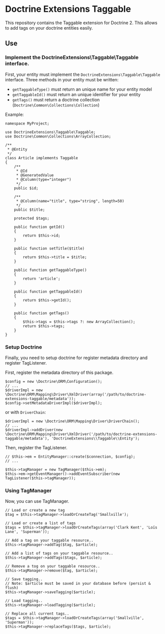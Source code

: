 # Doctrine Extensions Taggable

This repository contains the Taggable extension for Doctrine 2. This allows to add
tags on your doctrine entities easily.


## Use


### Implement the DoctrineExtensions\Taggable\Taggable interface.

First, your entity must implement the `DoctrineExtensions\Taggable\Taggable` interface.
Three methods in your entity must be written:

 * `getTaggableType()` must return an unique name for your entity model
 * `getTaggableId()` must return an unique identifier for your entity
 * `getTags()` must return a doctrine collection (`Doctrine\Common\Collections\Collection`)


Example:

    namespace MyProject;

    use DoctrineExtensions\Taggable\Taggable;
    use Doctrine\Common\Collections\ArrayCollection;

    /**
     * @Entity
     */
    class Article implements Taggable
    {
        /**
         * @Id
         * @GeneratedValue
         * @Column(type="integer")
         */
        public $id;

        /**
         * @Column(name="title", type="string", length=50)
         */
        public $title;

        protected $tags;

        public function getId()
        {
            return $this->id;
        }

        public function setTitle($title)
        {
            return $this->title = $title;
        }

        public function getTaggableType()
        {
            return 'article';
        }

        public function getTaggableId()
        {
            return $this->getId();
        }

        public function getTags()
        {
            $this->tags = $this->tags ?: new ArrayCollection();
            return $this->tags;
        }
    }


### Setup Doctrine

Finally, you need to setup doctrine for register metadata directory and register TagListener.


First, register the metadata directory of this package.

    $config = new \Doctrine\ORM\Configuration();
    // ...
    $driverImpl = new \Doctrine\ORM\Mapping\Driver\XmlDriver(array('/path/to/doctrine-extensions-taggable/metadata'));
    $config->setMetadataDriverImpl($driverImpl);

or with `DriverChain`:

    $driverImpl = new \Doctrine\ORM\Mapping\Driver\DriverChain();
    // ...
    $driverImpl->addDriver(new \Doctrine\ORM\Mapping\Driver\XmlDriver('/path/to/doctrine-extensions-taggable/metadata'), 'DoctrineExtensions\\Taggable\\Entity');


Then, register the TagListener.

    // $this->em = EntityManager::create($connection, $config);
    // ...

    $this->tagManager = new TagManager($this->em);
    $this->em->getEventManager()->addEventSubscriber(new TagListener($this->tagManager));


### Using TagManager

Now, you can use TagManager.

    // Load or create a new tag
    $tag = $this->tagManager->loadOrCreateTag('Smallville');

    // Load or create a list of tags
    $tags = $this->tagManager->loadOrCreateTags(array('Clark Kent', 'Loïs Lane', 'Superman'));

    // Add a tag on your taggable resource..
    $this->tagManager->addTag($tag, $article);

    // Add a list of tags on your taggable resource..
    $this->tagManager->addTags($tags, $article);

    // Remove a tog on your taggable resource..
    $this->tagManager->remove($tag, $article);

    // Save tagging..
    // Note: $article must be saved in your database before (persist & flush)
    $this->tagManager->saveTagging($article);

    // Load tagging..
    $this->tagManager->loadTagging($article);

    // Replace all current tags..
    $tags = $this->tagManager->loadOrCreateTags(array('Smallville', 'Superman'));
    $this->tagManager->replaceTags($tags, $article);
